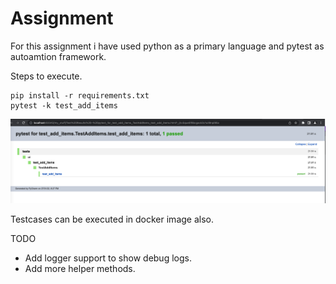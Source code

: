 # Assignment 

For this assignment i have used python as a primary language and pytest as autoamtion framework. 

Steps to execute. 

```
pip install -r requirements.txt
pytest -k test_add_items 
```

![Test Result](./Test_Result.png)


Testcases can be executed in docker image also. 

TODO 
- Add logger support to show debug logs. 
- Add more helper methods.

    
